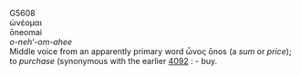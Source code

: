 <body>
  <p>G5608<br>  ὠνέομαι  <br> ōneomai  <br><i>o-neh‘-om-ahee </i><br>Middle voice from an apparently primary word   ὦνος    ōnos   (a <i>sum</i> or <i>price</i>); to <i>purchase</i> (synonymous with the earlier <a href="g4092.htm">4092</a> : - buy.<br></p>
 </body>